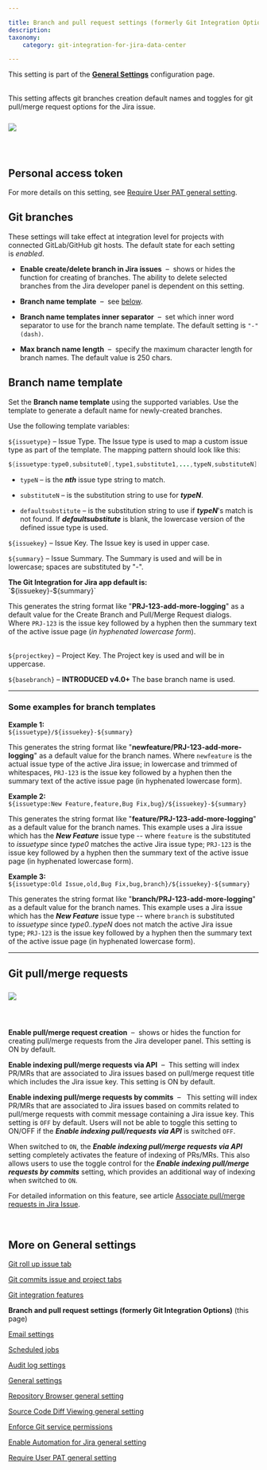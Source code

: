 ```yaml
---

title: Branch and pull request settings (formerly Git Integration Options)
description:
taxonomy:
    category: git-integration-for-jira-data-center

---
```


<div class="bbb-callout bbb--info">
    <div class="irow">
    <div class="ilogobox">
        <span class="logoimg"></span>
    </div>
    <div class="imsgbox">
        This setting is part of the <a href='/git-integration-for-jira-data-center/general-settings-gij-self-managed'><b>General Settings</b></a> configuration page.
    </div>
    </div>
</div>
<br>

This setting affects git branches creation default names and toggles for git pull/merge request options for the Jira issue.

<img src='/wp-content/uploads/gij-gitserver-gencfg-branch-and-pr-settings.png' style='display:block;margin:25px auto;max-width:100%' />

<br>

## Personal access token

For more details on this setting, see [Require User PAT general setting](/git-integration-for-jira-data-center/require-user-pat-general-setting-gij-self-managed).

## Git branches

These settings will take effect at integration level for projects with connected GitLab/GitHub git hosts. The default state for each setting is _enabled_.

*   **Enable create/delete branch in Jira issues**  –  shows or hides the function for creating of branches. The ability to delete selected branches from the Jira developer panel is dependent on this setting.

*   **Branch name template**  –  see [below](#Branch-name-template).

*   **Branch name templates inner separator**  –  set which inner word separator to use for the branch name template. The default setting is `"-" (dash)`.

*   **Max branch name length**  –  specify the maximum character length for branch names. The default value is 250 chars.


## Branch name template

Set the **Branch name template** using the supported variables. Use the template to generate a default name for newly-created branches.

Use the following template variables:

`${issuetype}` – Issue Type. The Issue type is used to map a custom issue type as part of the template. The mapping pattern should look like this:

```java
${issuetype:type0,subsitute0[,type1,substitute1,...,typeN,substituteN][,defaultsubstitute]}
```

*   `typeN` – is the _**nth**_ issue type string to match.

*   `substituteN` – is the substitution string to use for _**typeN**_.

*   `defaultsubstitute` – is the substitution string to use if _**typeN**_'s match is not found. If _**defaultsubstitute**_ is blank, the lowercase version of the defined issue type is used.

`${issuekey}` – Issue Key. The Issue key is used in upper case.

`${summary}` – Issue Summary. The Summary is used and will be in lowercase; spaces are substituted by "-".

<div class="bbb-callout bbb--tip">
    <div class="irow">
    <div class="ilogobox">
        <span class="logoimg"></span>
    </div>
    <div class="imsgbox">
        <b>The Git Integration for Jira app default is:</b><br>
        `${issuekey}-${summary}`
        <p style='margin-bottom: 0px'>
            This generates the string format like "<b>PRJ-123-add-more-logging</b>" as a default value for the Create Branch and Pull/Merge Request dialogs. Where <code>PRJ-123</code> is the issue key followed by a hyphen then the summary text of the active issue page (<i>in hyphenated lowercase form</i>).
        </p>
    </div>
    </div>
</div>
<br>

`${projectkey}` – Project Key. The Project key is used and will be in uppercase.

`${basebranch}` – **INTRODUCED v4.0+** The base branch name is used.

* * *

### Some examples for branch templates

**Example 1:**<br>
`${issuetype}/${issuekey}-${summary}`

This generates the string format like "**newfeature/PRJ-123-add-more-logging**" as a default value for the branch names. Where `newfeature` is the actual issue type of the active Jira issue; in lowercase and trimmed of whitespaces, `PRJ-123` is the issue key followed by a hyphen then the summary text of the active issue page (in hyphenated lowercase form).

**Example 2:**<br>
`${issuetype:New Feature,feature,Bug Fix,bug}/${issuekey}-${summary}`

This generates the string format like "**feature/PRJ-123-add-more-logging**" as a default value for the branch names. This example uses a Jira issue which has the _**New Feature**_ issue type -- where `feature` is the substituted to _issuetype_ since _type0_ matches the active Jira issue type; `PRJ-123` is the issue key followed by a hyphen then the summary text of the active issue page (in hyphenated lowercase form).

**Example 3:**<br>
`${issuetype:Old Issue,old,Bug Fix,bug,branch}/${issuekey}-${summary}`

This generates the string format like "**branch/PRJ-123-add-more-logging**" as a default value for the branch names. This example uses a Jira issue which has the _**New Feature**_ issue type -- where `branch` is substituted to _issuetype_ since _type0..typeN_ does not match the active Jira issue type; `PRJ-123` is the issue key followed by a hyphen then the summary text of the active issue page (in hyphenated lowercase form).

* * *

## Git pull/merge requests

<img src='/wp-content/uploads/gij-git-merge-pullreq-settings.png' style='display:block;margin:25px auto;max-width:100%' />

<br>

**Enable pull/merge request creation**  –  shows or hides the function for creating pull/merge requests from the Jira developer panel. This setting is ON by default.

**Enable indexing pull/merge requests via API**  –  This setting will index PR/MRs that are associated to Jira issues based on pull/merge request title which includes the Jira issue key. This setting is ON by default.

**Enable indexing pull/merge requests by commits**  –   This setting will index PR/MRs that are associated to Jira issues based on commits related to pull/merge requests with commit message containing a Jira issue key. This setting is `OFF` by default. Users will not be able to toggle this setting to ON/OFF if the _**Enable indexing pull/requests via API**_ is switched `OFF`.

When switched to `ON`, the _**Enable indexing pull/merge requests via API**_ setting completely activates the feature of indexing of PRs/MRs. This also allows users to use the toggle control for the _**Enable indexing pull/merge requests by commits**_ setting, which provides an additional way of indexing when switched to `ON`.

For detailed information on this feature, see article [Associate pull/merge requests in Jira Issue](/git-integration-for-jira-data-center/associate-pull-merge-requests-to-issues-based-on-commits-gij-self-managed).

<br>

## More on General settings

[Git roll up issue tab](/git-integration-for-jira-data-center/git-roll-up-tab-setting-gij-self-managed)

[Git commits issue and project tabs](/git-integration-for-jira-data-center/git-commits-issue-and-project-tabs-gij-self-managed)

[Git integration features](/git-integration-for-jira-data-center/git-integration-features-gij-self-managed)

**Branch and pull request settings (formerly Git Integration Options)** (this page)

[Email settings](/git-integration-for-jira-data-center/email-settings-gij-self-managed)

[Scheduled jobs](/git-integration-for-jira-data-center/scheduled-jobs-gij-self-managed)

[Audit log settings](/git-integration-for-jira-data-center/audit-log-settings-gij-self-managed)

[General settings](/git-integration-for-jira-data-center/general-Settings-gij-self-managed)

[Repository Browser general setting](/git-integration-for-jira-data-center/repository-Browser-general-setting-gij-self-managed)

[Source Code Diff Viewing general setting](/git-integration-for-jira-data-center/source-Code-Diff-Viewing-general-setting-gij-self-managed)

[Enforce Git service permissions](/git-integration-for-jira-data-center/enforce-Git-service-permissions-gij-self-managed)

[Enable Automation for Jira general setting](/git-integration-for-jira-data-center/enable-Automation-for-Jira-general-setting-gij-self-managed)

[Require User PAT general setting](/git-integration-for-jira-data-center/require-User-PAT-general-setting-gij-self-managed)

